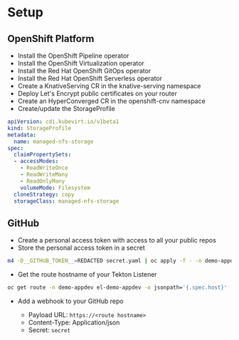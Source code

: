 # Setup

## OpenShift Platform

* Install the OpenShift Pipeline operator
* Install the OpenShift Virtualization operator
* Install the Red Hat OpenShift GitOps operator
* Install the Red Hat OpenShift Serverless operator
* Create a KnativeServing CR in the knative-serving namespace
* Deploy Let's Encrypt public certificates on your router
* Create an HyperConverged CR in the openshift-cnv namespace
* Create/update the StorageProfile

```yaml
apiVersion: cdi.kubevirt.io/v1beta1
kind: StorageProfile
metadata: 
  name: managed-nfs-storage
spec:
  claimPropertySets: 
  - accessModes:
    - ReadWriteOnce
    - ReadWriteMany
    - ReadOnlyMany
    volumeMode: Filesystem
  cloneStrategy: copy
  storageClass: managed-nfs-storage
```

## GitHub

* Create a personal access token with access to all your public repos
* Store the personal access token in a secret

```sh
m4 -D__GITHUB_TOKEN__=REDACTED secret.yaml | oc apply -f - -n demo-appdev
```

* Get the route hostname of your Tekton Listener

```sh
oc get route -n demo-appdev el-demo-appdev -o jsonpath='{.spec.host}'
```

* Add a webhook to your GitHub repo

  * Payload URL: `https://<route hostname>`
  * Content-Type: Application/json
  * Secret: `secret`
